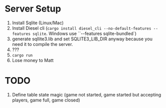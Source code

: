 # Server Setup
1. Install Sqlite (Linux/Mac)
2. Install Diesel cli (`cargo install diesel_cli --no-default-features --features sqlite`. Windows use ``--features sqlite-bundled`)
3. generate sqllite3.lib and set SQLITE3_LIB_DIR  anyway because you need it to compile the server.
4. ???
5. `cargo run`
6. Lose money to Matt

# TODO
1. Define table state magic (game not started, game started but accepting players, game full, game closed)
